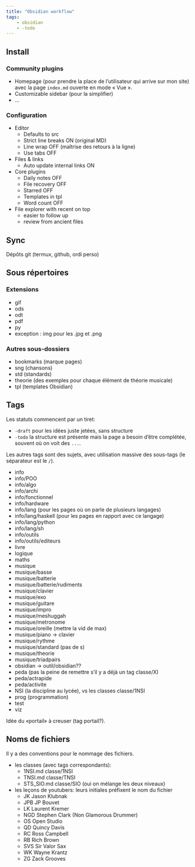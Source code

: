 ```yaml
---
title: "Obsidian workflow"
tags:
    - obsidian
    - -todo
---
```


## Install

### Community plugins

* Homepage (pour prendre la place de l’utilisateur
  qui arrive sur mon site) avec la page
  `index.md` ouverte en mode « Vue ».
* Customizable sidebar (pour la simplifier)
* ...

### Configuration

- Editor
  - Defaults to src
  - Strict line breaks ON (original MD)
  - Line wrap OFF (maîtrise des retours à la ligne)
  - Use tabs OFF
- Files & links
  - Auto update internal links ON
- Core plugins
  - Daily notes OFF
  - File recovery OFF
  - Starred OFF
  - Templates in tpl
  - Word count OFF
- File explorer with recent on top
    - easier to follow up
    - review from ancient files

## Sync

Dépôts git (termux, github, ordi perso)

## Sous répertoires

### Extensions

- gif
- ods
- odt
- pdf
- py
- exception : img pour les .jpg et .png

### Autres sous-dossiers

- bookmarks (marque pages)
- sng (chansons)
- std (standards)
- theorie (des exemples pour chaque élément de théorie musicale)
- tpl (templates Obsidian)

## Tags

Les statuts commencent par un tiret:

* `-draft` pour les idées juste jetées, sans structure
* `-todo` la structure est présente mais la page a besoin d’être complétée,
  souvent où on voit des `...`.

Les autres tags sont des sujets, avec utilisation massive des sous-tags
(le séparateur est le `/`).

* info
* info/POO
* info/algo
* info/archi
* info/fonctionnel
* info/hardware
* info/lang (pour les pages où on parle de plusieurs langages)
* info/lang/haskell (pour les pages en rapport avec ce langage)
* info/lang/python
* info/lang/sh
* info/outils
* info/outils/editeurs
* livre
* logique
* maths
* musique
* musique/basse
* musique/batterie
* musique/batterie/rudiments
* musique/clavier
* musique/exo
* musique/guitare
* musique/impro
* musique/meshuggah
* musique/metronome
* musique/oreille (mettre la vid de max)
* musique/piano -> clavier
* musique/rythme
* musique/standard (pas de s)
* musique/theorie
* musique/triadpairs
* obsidian -> outil/obsidian??
* peda (pas la peine de remettre s’il y a déjà un tag classe/X)
* peda/actrapide
* peda/activite
* NSI (la discipline au lycée), vs les classes classe/1NSI
* prog (programmation)
* test
* viz

Idée du «portail» à creuser (tag portail?).

## Noms de fichiers

Il y a des conventions pour le nommage des fichiers.

* les classes (avec tags correspondants):
  * 1NSI.md classe/1NSI
  * TNSI.md classe/TNSI
  * STS_SIO.md classe/SIO (oui on mélange les deux niveaux)
* les leçons de youtubers: leurs initiales préfixent le nom du fichier
  * JK  Jason Klubnak
  * JPB JP Bouvet
  * LK  Laurent Kremer
  * NGD Stephen Clark (Non Glamorous Drummer)
  * OS  Open Studio
  * QD  Quincy Davis
  * RC  Ross Campbell
  * RB  Rich Brown
  * SVS Sir Valor Sax
  * WK  Wayne Krantz
  * ZG  Zack Grooves

